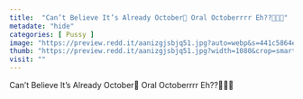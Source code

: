 ```yaml
---
title:  "Can’t Believe It’s Already October🤭 Oral Octoberrrr Eh??🎃😈💞"
metadate: "hide"
categories: [ Pussy ]
image: "https://preview.redd.it/aanizgjsbjq51.jpg?auto=webp&s=441c5864e3d1a20c6cf5aab5d4178f06ad40d751"
thumb: "https://preview.redd.it/aanizgjsbjq51.jpg?width=1080&crop=smart&auto=webp&s=09db1531cc7d867891a8d6c1cba6aa75163c1c2a"
visit: ""
---
```

Can’t Believe It’s Already October🤭 Oral Octoberrrr Eh??🎃😈💞
